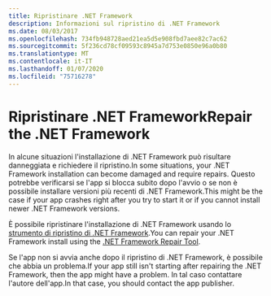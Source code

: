 ```yaml
---
title: Ripristinare .NET Framework
description: Informazioni sul ripristino di .NET Framework
ms.date: 08/03/2017
ms.openlocfilehash: 734fb948728aed21ea5d5e908fbd7aee82c7ac62
ms.sourcegitcommit: 5f236cd78cf09593c8945a7d753e0850e96a0b80
ms.translationtype: MT
ms.contentlocale: it-IT
ms.lasthandoff: 01/07/2020
ms.locfileid: "75716278"
---
```

# <a name="repair-the-net-framework"></a><span data-ttu-id="1a629-103">Ripristinare .NET Framework</span><span class="sxs-lookup"><span data-stu-id="1a629-103">Repair the .NET Framework</span></span>

<span data-ttu-id="1a629-104">In alcune situazioni l'installazione di .NET Framework può risultare danneggiata e richiedere il ripristino.</span><span class="sxs-lookup"><span data-stu-id="1a629-104">In some situations, your .NET Framework installation can become damaged and require repairs.</span></span> <span data-ttu-id="1a629-105">Questo potrebbe verificarsi se l'app si blocca subito dopo l'avvio o se non è possibile installare versioni più recenti di .NET Framework.</span><span class="sxs-lookup"><span data-stu-id="1a629-105">This might be the case if your app crashes right after you try to start it or if you cannot install newer .NET Framework versions.</span></span>

<span data-ttu-id="1a629-106">È possibile ripristinare l'installazione di .NET Framework usando lo [strumento di ripristino di .NET Framework](https://download.microsoft.com/download/2/B/D/2BDE5459-2225-48B8-830C-AE19CAF038F1/NetFxRepairTool.exe).</span><span class="sxs-lookup"><span data-stu-id="1a629-106">You can repair your .NET Framework install using the [.NET Framework Repair Tool](https://download.microsoft.com/download/2/B/D/2BDE5459-2225-48B8-830C-AE19CAF038F1/NetFxRepairTool.exe).</span></span>

<span data-ttu-id="1a629-107">Se l'app non si avvia anche dopo il ripristino di .NET Framework, è possibile che abbia un problema.</span><span class="sxs-lookup"><span data-stu-id="1a629-107">If your app still isn't starting after repairing the .NET Framework, then the app might have a problem.</span></span> <span data-ttu-id="1a629-108">In tal caso contattare l'autore dell'app.</span><span class="sxs-lookup"><span data-stu-id="1a629-108">In that case, you should contact the app publisher.</span></span>
